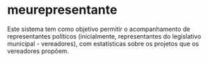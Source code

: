 # meurepresentante
Este sistema tem como objetivo permitir o acompanhamento de representantes políticos (inicialmente, representantes do legislativo municipal - vereadores), com estatísticas sobre os projetos que os vereadores propõem.
